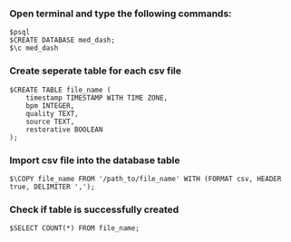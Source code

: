 ### Open terminal and type the following commands:
```
$psql
$CREATE DATABASE med_dash; 
$\c med_dash
```


### Create seperate table for each csv file
```
$CREATE TABLE file_name (
    timestamp TIMESTAMP WITH TIME ZONE,
    bpm INTEGER,
    quality TEXT,
    source TEXT,
    restorative BOOLEAN
);
```

### Import csv file into the database table
```
$\COPY file_name FROM '/path_to/file_name' WITH (FORMAT csv, HEADER true, DELIMITER ',');
```

### Check if table is successfully created
```
$SELECT COUNT(*) FROM file_name;
```
